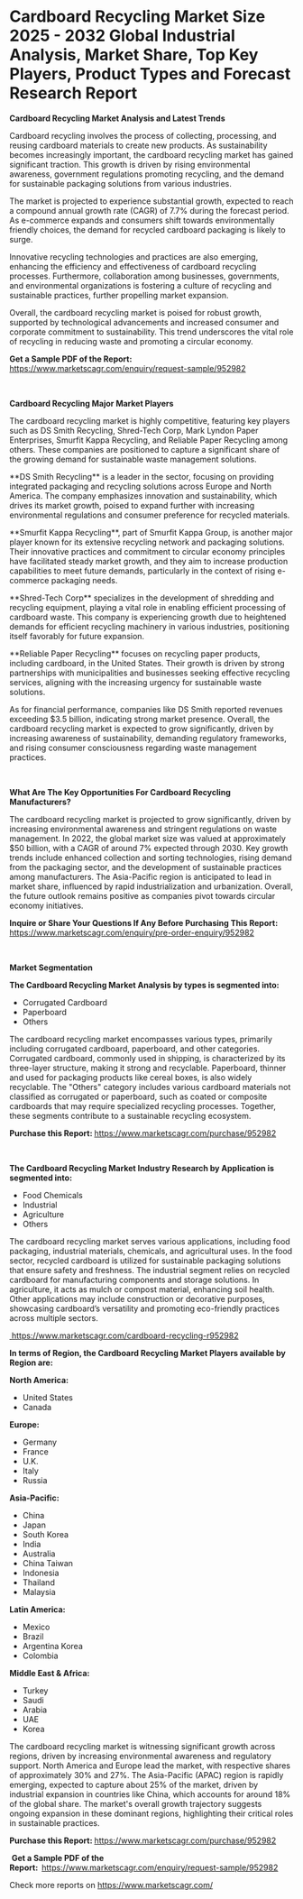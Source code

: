 <p><h1>Cardboard Recycling Market Size 2025 - 2032 Global Industrial Analysis, Market Share, Top Key Players, Product Types and Forecast Research Report</h1></p><p><strong>Cardboard Recycling Market Analysis and Latest Trends</strong></p>
<p><p>Cardboard recycling involves the process of collecting, processing, and reusing cardboard materials to create new products. As sustainability becomes increasingly important, the cardboard recycling market has gained significant traction. This growth is driven by rising environmental awareness, government regulations promoting recycling, and the demand for sustainable packaging solutions from various industries. </p><p>The market is projected to experience substantial growth, expected to reach a compound annual growth rate (CAGR) of 7.7% during the forecast period. As e-commerce expands and consumers shift towards environmentally friendly choices, the demand for recycled cardboard packaging is likely to surge. </p><p>Innovative recycling technologies and practices are also emerging, enhancing the efficiency and effectiveness of cardboard recycling processes. Furthermore, collaboration among businesses, governments, and environmental organizations is fostering a culture of recycling and sustainable practices, further propelling market expansion. </p><p>Overall, the cardboard recycling market is poised for robust growth, supported by technological advancements and increased consumer and corporate commitment to sustainability. This trend underscores the vital role of recycling in reducing waste and promoting a circular economy.</p></p>
<p><strong>Get a Sample PDF of the Report:&nbsp;</strong> <a href="https://www.marketscagr.com/enquiry/request-sample/952982?utm_campaign=3263&utm_medium=2&utm_source=Github&utm_content=ia&utm_term=06032025&utm_id=cardboard-recycling">https://www.marketscagr.com/enquiry/request-sample/952982</a></p>
<p>&nbsp;</p>
<p><strong>Cardboard Recycling Major Market Players</strong></p>
<p><p>The cardboard recycling market is highly competitive, featuring key players such as DS Smith Recycling, Shred-Tech Corp, Mark Lyndon Paper Enterprises, Smurfit Kappa Recycling, and Reliable Paper Recycling among others. These companies are positioned to capture a significant share of the growing demand for sustainable waste management solutions.</p><p>**DS Smith Recycling** is a leader in the sector, focusing on providing integrated packaging and recycling solutions across Europe and North America. The company emphasizes innovation and sustainability, which drives its market growth, poised to expand further with increasing environmental regulations and consumer preference for recycled materials.</p><p>**Smurfit Kappa Recycling**, part of Smurfit Kappa Group, is another major player known for its extensive recycling network and packaging solutions. Their innovative practices and commitment to circular economy principles have facilitated steady market growth, and they aim to increase production capabilities to meet future demands, particularly in the context of rising e-commerce packaging needs.</p><p>**Shred-Tech Corp** specializes in the development of shredding and recycling equipment, playing a vital role in enabling efficient processing of cardboard waste. This company is experiencing growth due to heightened demands for efficient recycling machinery in various industries, positioning itself favorably for future expansion.</p><p>**Reliable Paper Recycling** focuses on recycling paper products, including cardboard, in the United States. Their growth is driven by strong partnerships with municipalities and businesses seeking effective recycling services, aligning with the increasing urgency for sustainable waste solutions.</p><p>As for financial performance, companies like DS Smith reported revenues exceeding $3.5 billion, indicating strong market presence. Overall, the cardboard recycling market is expected to grow significantly, driven by increasing awareness of sustainability, demanding regulatory frameworks, and rising consumer consciousness regarding waste management practices.</p></p>
<p>&nbsp;</p>
<p><strong>What Are The Key Opportunities For Cardboard Recycling Manufacturers?</strong></p>
<p><p>The cardboard recycling market is projected to grow significantly, driven by increasing environmental awareness and stringent regulations on waste management. In 2022, the global market size was valued at approximately $50 billion, with a CAGR of around 7% expected through 2030. Key growth trends include enhanced collection and sorting technologies, rising demand from the packaging sector, and the development of sustainable practices among manufacturers. The Asia-Pacific region is anticipated to lead in market share, influenced by rapid industrialization and urbanization. Overall, the future outlook remains positive as companies pivot towards circular economy initiatives.</p></p>
<p><strong>Inquire or Share Your Questions If Any Before Purchasing This Report:</strong> <a href="https://www.marketscagr.com/enquiry/pre-order-enquiry/952982?utm_campaign=3263&utm_medium=2&utm_source=Github&utm_content=ia&utm_term=06032025&utm_id=cardboard-recycling">https://www.marketscagr.com/enquiry/pre-order-enquiry/952982</a></p>
<p>&nbsp;</p>
<p><strong>Market Segmentation</strong></p>
<p><strong>The Cardboard Recycling Market Analysis by types is segmented into:</strong></p>
<p><ul><li>Corrugated Cardboard</li><li>Paperboard</li><li>Others</li></ul></p>
<p><p>The cardboard recycling market encompasses various types, primarily including corrugated cardboard, paperboard, and other categories. Corrugated cardboard, commonly used in shipping, is characterized by its three-layer structure, making it strong and recyclable. Paperboard, thinner and used for packaging products like cereal boxes, is also widely recyclable. The "Others" category includes various cardboard materials not classified as corrugated or paperboard, such as coated or composite cardboards that may require specialized recycling processes. Together, these segments contribute to a sustainable recycling ecosystem.</p></p>
<p><strong>Purchase this Report:&nbsp;</strong><a href="https://www.marketscagr.com/purchase/952982?utm_campaign=3263&utm_medium=2&utm_source=Github&utm_content=ia&utm_term=06032025&utm_id=cardboard-recycling">https://www.marketscagr.com/purchase/952982</a></p>
<p>&nbsp;</p>
<p><strong>The Cardboard Recycling Market Industry Research by Application is segmented into:</strong></p>
<p><ul><li>Food Chemicals</li><li>Industrial</li><li>Agriculture</li><li>Others</li></ul></p>
<p><p>The cardboard recycling market serves various applications, including food packaging, industrial materials, chemicals, and agricultural uses. In the food sector, recycled cardboard is utilized for sustainable packaging solutions that ensure safety and freshness. The industrial segment relies on recycled cardboard for manufacturing components and storage solutions. In agriculture, it acts as mulch or compost material, enhancing soil health. Other applications may include construction or decorative purposes, showcasing cardboard’s versatility and promoting eco-friendly practices across multiple sectors.</p></p>
<p><a href="https://www.marketscagr.com/cardboard-recycling-r952982?utm_campaign=3263&utm_medium=2&utm_source=Github&utm_content=ia&utm_term=06032025&utm_id=cardboard-recycling">&nbsp;https://www.marketscagr.com/cardboard-recycling-r952982</a></p>
<p><strong>In terms of Region, the Cardboard Recycling Market Players available by Region are:</strong></p>
<p>
    <p> <strong> North America: </strong>
        <ul>
            <li>United States</li>
            <li>Canada</li>
        </ul>
        </p> 
    <p> <strong> Europe: </strong>
        <ul>
            <li>Germany</li>
            <li>France</li>
            <li>U.K.</li>
            <li>Italy</li>
            <li>Russia</li>
        </ul>
        </p> 
    <p> <strong> Asia-Pacific: </strong>
        <ul>
            <li>China</li>
            <li>Japan</li>
            <li>South Korea</li>
            <li>India</li>
            <li>Australia</li>
            <li>China Taiwan</li>
            <li>Indonesia</li>
            <li>Thailand</li>
            <li>Malaysia</li>
        </ul>
        </p> 
    <p> <strong> Latin America: </strong>
        <ul>
            <li>Mexico</li>
            <li>Brazil</li>
            <li>Argentina Korea</li>
            <li>Colombia</li>
        </ul>
        </p> 
    <p> <strong> Middle East & Africa: </strong>
        <ul>
            <li>Turkey</li>
            <li>Saudi</li>
            <li>Arabia</li>
            <li>UAE</li>
            <li>Korea</li>
        </ul>
    </p>
    </p>
<p><p>The cardboard recycling market is witnessing significant growth across regions, driven by increasing environmental awareness and regulatory support. North America and Europe lead the market, with respective shares of approximately 30% and 27%. The Asia-Pacific (APAC) region is rapidly emerging, expected to capture about 25% of the market, driven by industrial expansion in countries like China, which accounts for around 18% of the global share. The market's overall growth trajectory suggests ongoing expansion in these dominant regions, highlighting their critical roles in sustainable practices.</p></p>
<p><strong>Purchase this Report: </strong><a href="https://www.marketscagr.com/purchase/952982?utm_campaign=3263&utm_medium=2&utm_source=Github&utm_content=ia&utm_term=06032025&utm_id=cardboard-recycling">https://www.marketscagr.com/purchase/952982</a></p>
<p>&nbsp;<strong>Get a Sample PDF of the Report:&nbsp;&nbsp;</strong><a href="https://www.marketscagr.com/enquiry/request-sample/952982?utm_campaign=3263&utm_medium=2&utm_source=Github&utm_content=ia&utm_term=06032025&utm_id=cardboard-recycling">https://www.marketscagr.com/enquiry/request-sample/952982</a></p>
<p><strong></strong></p>
<p>Check more reports on <a href="https://www.marketscagr.com/?utm_campaign=3263&utm_medium=2&utm_source=Github&utm_content=ia&utm_term=06032025&utm_id=cardboard-recycling">https://www.marketscagr.com/</a></p>
